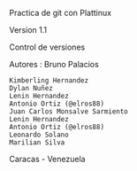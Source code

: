 Practica de git con Plattinux

Version 1.1

Control de versiones



Autores :  Bruno Palacios

	Kimberling Hernandez
	Dylan Nuñez
	Lenin Hernandez
	Antonio Ortiz (@elros88)
	Juan Carlos Monsalve Sarmiento
	Lenin Hernandez
	Antonio Ortiz (@elros88)
	Leonardo Solano
	Marilian Silva


Caracas - Venezuela
